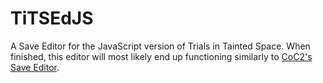 # TiTSEdJS
A Save Editor for the JavaScript version of Trials in Tainted Space. When finished, this editor will most likely end up functioning similarly to [CoC2's Save Editor](https://github.com/end5/CoC2-Save-Editor).
